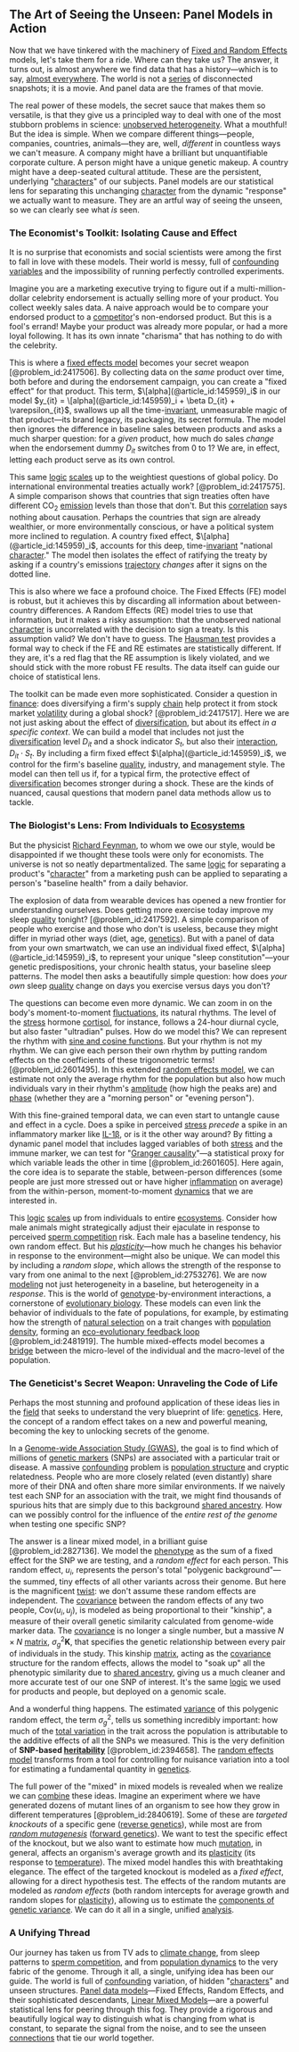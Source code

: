 ## The Art of Seeing the Unseen: Panel Models in Action

Now that we have tinkered with the machinery of [Fixed and Random Effects](@article_id:170037) models, let's take them for a ride. Where can they take us? The answer, it turns out, is almost anywhere we find data that has a history—which is to say, [almost everywhere](@article_id:146137). The world is not a [series](@article_id:260342) of disconnected snapshots; it is a movie. And panel data are the frames of that movie.

The real power of these models, the secret sauce that makes them so versatile, is that they give us a principled way to deal with one of the most stubborn problems in science: [unobserved heterogeneity](@article_id:142386). What a mouthful! But the idea is simple. When we compare different things—people, companies, countries, animals—they are, well, *different* in countless ways we can't measure. A company might have a brilliant but unquantifiable corporate culture. A person might have a unique genetic makeup. A country might have a deep-seated cultural attitude. These are the persistent, underlying "[characters](@article_id:200309)" of our subjects. Panel models are our statistical lens for separating this unchanging [character](@article_id:264898) from the dynamic "response" we actually want to measure. They are an artful way of seeing the unseen, so we can clearly see what *is* seen.

### The Economist's Toolkit: Isolating Cause and Effect

It is no surprise that economists and social scientists were among the first to fall in love with these models. Their world is messy, full of [confounding variables](@article_id:199283) and the impossibility of running perfectly controlled experiments.

Imagine you are a marketing executive trying to figure out if a multi-million-dollar celebrity endorsement is actually selling more of your product. You collect weekly sales data. A naive approach would be to compare your endorsed product to a [competitor](@article_id:183283)'s non-endorsed product. But this is a fool's errand! Maybe your product was already more popular, or had a more loyal following. It has its own innate "charisma" that has nothing to do with the celebrity.

This is where a [fixed effects model](@article_id:142503) becomes your secret weapon [@problem_id:2417506]. By collecting data on the *same* product over time, both before and during the endorsement campaign, you can create a "fixed effect" for that product. This term, $\[alpha](@article_id:145959)_i$ in our model $y_{it} = \[alpha](@article_id:145959)_i + \beta D_{it} + \varepsilon_{it}$, swallows up all the time-[invariant](@article_id:148356), unmeasurable magic of that product—its brand legacy, its packaging, its secret formula. The model then ignores the difference in baseline sales between products and asks a much sharper question: for a *given* product, how much do sales *change* when the endorsement dummy $D_{it}$ switches from $0$ to $1$? We are, in effect, letting each product serve as its own control.

This same [logic](@article_id:266330) [scales](@article_id:170403) up to the weightiest questions of global policy. Do international environmental treaties actually work? [@problem_id:2417575]. A simple comparison shows that countries that sign treaties often have different CO$_2$ [emission](@article_id:183140) levels than those that don't. But this [correlation](@article_id:265479) says nothing about causation. Perhaps the countries that sign are already wealthier, or more environmentally conscious, or have a political system more inclined to regulation. A country fixed effect, $\[alpha](@article_id:145959)_i$, accounts for this deep, time-[invariant](@article_id:148356) "national [character](@article_id:264898)." The model then isolates the effect of ratifying the treaty by asking if a country's emissions [trajectory](@article_id:172968) *changes* after it signs on the dotted line.

This is also where we face a profound choice. The Fixed Effects (FE) model is robust, but it achieves this by discarding all information about between-country differences. A Random Effects (RE) model tries to use that information, but it makes a risky assumption: that the unobserved national [character](@article_id:264898) is uncorrelated with the decision to sign a treaty. Is this assumption valid? We don't have to guess. The [Hausman test](@article_id:141694) provides a formal way to check if the FE and RE estimates are statistically different. If they are, it's a red flag that the RE assumption is likely violated, and we should stick with the more robust FE results. The data itself can guide our choice of statistical lens.

The toolkit can be made even more sophisticated. Consider a question in [finance](@article_id:144433): does diversifying a firm's supply [chain](@article_id:267135) help protect it from stock market [volatility](@article_id:266358) during a global shock? [@problem_id:2417517]. Here we are not just asking about the effect of [diversification](@article_id:136700), but about its effect *in a specific context*. We can build a model that includes not just the [diversification](@article_id:136700) level $D_{it}$ and a shock indicator $S_t$, but also their [interaction](@article_id:275086), $D_{it} \cdot S_t$. By including a firm fixed effect $\[alpha](@article_id:145959)_i$, we control for the firm's baseline [quality](@article_id:138232), industry, and management style. The model can then tell us if, for a typical firm, the protective effect of [diversification](@article_id:136700) becomes stronger during a shock. These are the kinds of nuanced, causal questions that modern panel data methods allow us to tackle.

### The Biologist's Lens: From Individuals to [Ecosystems](@article_id:204289)

But the physicist [Richard Feynman](@article_id:155382), to whom we owe our style, would be disappointed if we thought these tools were only for economists. The universe is not so neatly departmentalized. The same [logic](@article_id:266330) for separating a product's "[character](@article_id:264898)" from a marketing push can be applied to separating a person's "baseline health" from a daily behavior.

The explosion of data from wearable devices has opened a new frontier for understanding ourselves. Does getting more exercise today improve my sleep [quality](@article_id:138232) tonight? [@problem_id:2417592]. A simple comparison of people who exercise and those who don't is useless, because they might differ in myriad other ways (diet, age, [genetics](@article_id:144677)). But with a panel of data from your own smartwatch, we can use an individual fixed effect, $\[alpha](@article_id:145959)_i$, to represent your unique "sleep constitution"—your genetic predispositions, your chronic health status, your baseline sleep patterns. The model then asks a beautifully simple question: how does *your own* sleep [quality](@article_id:138232) change on days you exercise versus days you don't?

The questions can become even more dynamic. We can zoom in on the body's moment-to-moment [fluctuations](@article_id:150006), its natural rhythms. The level of the [stress](@article_id:161554) hormone [cortisol](@article_id:151714), for instance, follows a 24-hour diurnal cycle, but also faster "ultradian" pulses. How do we model this? We can represent the rhythm with [sine and cosine functions](@article_id:171646). But your rhythm is not my rhythm. We can give each person their own rhythm by putting random effects on the coefficients of these trigonometric terms! [@problem_id:2601495]. In this extended [random effects model](@article_id:142785), we can estimate not only the average rhythm for the population but also how much individuals vary in their rhythm's [amplitude](@article_id:267229) (how high the peaks are) and [phase](@article_id:261997) (whether they are a "morning person" or "evening person").

With this fine-grained temporal data, we can even start to untangle cause and effect in a cycle. Does a spike in perceived [stress](@article_id:161554) *precede* a spike in an inflammatory marker like [IL-1β](@article_id:185397), or is it the other way around? By fitting a dynamic panel model that includes lagged variables of both [stress](@article_id:161554) and the immune marker, we can test for "[Granger causality](@article_id:136792)"—a statistical proxy for which variable leads the other in time [@problem_id:2601605]. Here again, the core idea is to separate the stable, between-person differences (some people are just more stressed out or have higher [inflammation](@article_id:146433) on average) from the within-person, moment-to-moment [dynamics](@article_id:163910) that we are interested in.

This [logic](@article_id:266330) [scales](@article_id:170403) up from individuals to entire [ecosystems](@article_id:204289). Consider how male animals might strategically adjust their ejaculate in response to perceived [sperm competition](@article_id:268538) risk. Each male has a baseline tendency, his own random effect. But his *[plasticity](@article_id:166257)*—how much he changes his behavior in response to the environment—might also be unique. We can model this by including a *random slope*, which allows the strength of the response to vary from one animal to the next [@problem_id:2753276]. We are now [modeling](@article_id:268079) not just heterogeneity in a baseline, but heterogeneity in a *response*. This is the world of [genotype](@article_id:147271)-by-environment interactions, a cornerstone of [evolutionary biology](@article_id:144986). These models can even link the behavior of individuals to the fate of populations, for example, by estimating how the strength of [natural selection](@article_id:140563) on a trait changes with [population density](@article_id:138403), forming an [eco-evolutionary feedback loop](@article_id:201898) [@problem_id:2481919]. The humble mixed-effects model becomes a [bridge](@article_id:264840) between the micro-level of the individual and the macro-level of the population.

### The Geneticist's Secret Weapon: Unraveling the Code of Life

Perhaps the most stunning and profound application of these ideas lies in the [field](@article_id:151652) that seeks to understand the very blueprint of life: [genetics](@article_id:144677). Here, the concept of a random effect takes on a new and powerful meaning, becoming the key to unlocking secrets of the genome.

In a [Genome-wide Association Study (GWAS)](@article_id:200254), the goal is to find which of millions of [genetic markers](@article_id:201972) (SNPs) are associated with a particular trait or disease. A massive [confounding](@article_id:260132) problem is [population structure](@article_id:148105) and cryptic relatedness. People who are more closely related (even distantly) share more of their DNA and often share more similar environments. If we naively test each SNP for an association with the trait, we might find thousands of spurious hits that are simply due to this background [shared ancestry](@article_id:175425). How can we possibly control for the influence of the *entire rest of the genome* when testing one specific SNP?

The answer is a linear mixed model, in a brilliant guise [@problem_id:2827136]. We model the [phenotype](@article_id:141374) as the sum of a fixed effect for the SNP we are testing, and a *random effect* for each person. This random effect, $u_i$, represents the person's total "polygenic background"—the summed, tiny effects of all other variants across their genome. But here is the magnificent [twist](@article_id:199796): we don't assume these random effects are independent. The [covariance](@article_id:151388) between the random effects of any two people, $\mathrm{Cov}(u_i, u_j)$, is modeled as being proportional to their "kinship", a measure of their overall genetic similarity calculated from genome-wide marker data. The [covariance](@article_id:151388) is no longer a single number, but a massive $N \times N$ [matrix](@article_id:202118), $\sigma_g^2 \mathbf{K}$, that specifies the genetic relationship between every pair of individuals in the study. This kinship [matrix](@article_id:202118), acting as the [covariance](@article_id:151388) structure for the random effects, allows the model to "soak up" all the phenotypic similarity due to [shared ancestry](@article_id:175425), giving us a much cleaner and more accurate test of our one SNP of interest. It's the same [logic](@article_id:266330) we used for products and people, but deployed on a genomic scale.

And a wonderful thing happens. The estimated [variance](@article_id:148683) of this polygenic random effect, the term $\sigma_g^2$, tells us something incredibly important: how much of the [total variation](@article_id:139889) in the trait across the population is attributable to the additive effects of all the SNPs we measured. This is the very definition of **SNP-based [heritability](@article_id:150601)** [@problem_id:2394658]. The [random effects model](@article_id:142785) transforms from a tool for controlling for nuisance variation into a tool for estimating a fundamental quantity in [genetics](@article_id:144677).

The full power of the "mixed" in mixed models is revealed when we realize we can [combine](@article_id:263454) these ideas. Imagine an experiment where we have generated dozens of mutant lines of an organism to see how they grow in different temperatures [@problem_id:2840619]. Some of these are *targeted knockouts* of a specific gene ([reverse genetics](@article_id:264918)), while most are from *[random mutagenesis](@article_id:189827)* ([forward genetics](@article_id:272867)). We want to test the specific effect of the knockout, but we also want to estimate how much [mutation](@article_id:264378), in general, affects an organism's average growth and its [plasticity](@article_id:166257) (its response to [temperature](@article_id:145715)). The mixed model handles this with breathtaking elegance. The effect of the targeted knockout is modeled as a *fixed effect*, allowing for a direct hypothesis test. The effects of the random mutants are modeled as *random effects* (both random intercepts for average growth and random slopes for [plasticity](@article_id:166257)), allowing us to estimate the [components of genetic variance](@article_id:183827). We can do it all in a single, unified [analysis](@article_id:157812).

### A Unifying Thread

Our journey has taken us from TV ads to [climate change](@article_id:138399), from sleep patterns to [sperm competition](@article_id:268538), and from [population dynamics](@article_id:135858) to the very fabric of the genome. Through it all, a single, unifying idea has been our guide. The world is full of [confounding](@article_id:260132) variation, of hidden "[characters](@article_id:200309)" and unseen structures. [Panel data models](@article_id:145215)—Fixed Effects, Random Effects, and their sophisticated descendants, [Linear Mixed Models](@article_id:139208)—are a powerful statistical lens for peering through this fog. They provide a rigorous and beautifully logical way to distinguish what is changing from what is constant, to separate the signal from the noise, and to see the unseen [connections](@article_id:193345) that tie our world together.